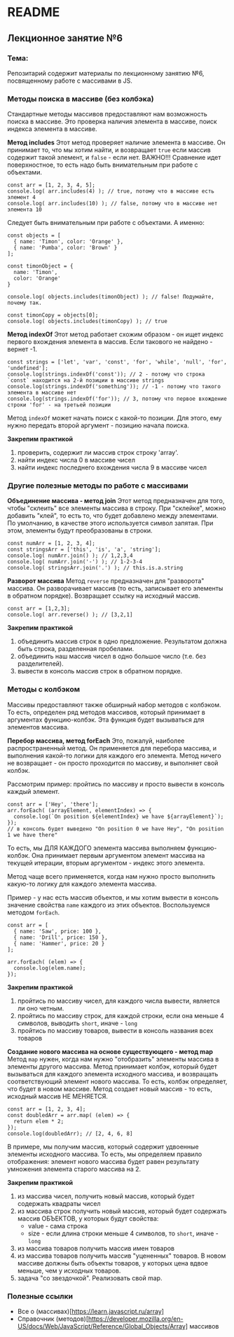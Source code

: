 # README

## Лекционное занятие №6

### Тема:

Репозитарий содержит материалы по лекционному занятию №6, посвященному работе с массивами в JS.

### Методы поиска в массиве (без колбэка)
Стандартные методы массивов предоставляют нам возможность поиска в массиве. Это проверка наличия элемента в массиве, поиск индекса элемента в массиве.

**Метод includes**
Этот метод проверяет наличие элемента в массиве. Он принимает то, что мы хотим найти, и возвращает `true` если массив содержит такой элемент, и `false` - если нет. ВАЖНО!!! Сравнение идет поверхностное, то есть надо быть внимательным при работе с объектами.

```
const arr = [1, 2, 3, 4, 5];
console.log( arr.includes(4) ); // true, потому что в массиве есть элемент 4
console.log( arr.includes(10) ); // false, потому что в массиве нет элемента 10
```

Следует быть внимательным при работе с объектами. А именно:
```
const objects = [
  { name: 'Timon', color: 'Orange' },
  { name: 'Pumba', color: 'Brown' }
];

const timonObject = {
  name: 'Timon',
  color: 'Orange'
}

console.log( objects.includes(timonObject) ); // false! Подумайте, почему так.

const timonCopy = objects[0];
console.log( objects.includes(timonCopy) ); // true
```

**Метод indexOf**
Этот метод работает схожим образом - он ищет индекс первого вхождения элемента в массив. Если такового не найдено - вернет -1.
```
const strings = ['let', 'var', 'const', 'for', 'while', 'null', 'for', 'undefined'];
console.log(strings.indexOf('const')); // 2 - потому что строка `const` находится на 2-й позиции в массиве strings
console.log(strings.indexOf('something')); // -1 - потому что такого элемента в массиве нет
console.log(strings.indexOf('for')); // 3, потому что первое вхождение строки 'for' - на третьей позиции
```

Метод `indexOf` может начать поиск с какой-то позиции. Для этого, ему нужно передать второй аргумент - позицию начала поиска.

**Закрепим практикой**
1. проверить, содержит ли массив строк строку 'array'.
2. найти индекс числа 0  в массиве чисел
3. найти индекс последнего вхождения числа 9 в массиве чисел

### Другие полезные методы по работе с массивами
**Объединение массива - метод join**
Этот метод предназначен для того, чтобы "склеить" все элементы массива в строку. При "склейке", можно добавить "клей", то есть то, что будет добавлено между элементами. По умолчанию, в качестве этого используется символ запятая. При этом, элементы будут преобразованы в строки.
```
const numArr = [1, 2, 3, 4];
const stringsArr = ['this', 'is', 'a', 'string'];
console.log( numArr.join() ); // 1,2,3,4
console.log( numArr.join('-') ); // 1-2-3-4
console.log( stringsArr.join('.') ); // this.is.a.string
```

**Разворот массива**
Метод `reverse` предназначен для "разворота" массива. Он разворачивает массив (то есть, записывает его элементы в обратном порядке). Возвращает ссылку на исходный массив.
```
const arr = [1,2,3];
console.log( arr.reverse() ); // [3,2,1]
```

**Закрепим практикой**
1. объединить массив строк в одно предложение. Результатом должна быть строка, разделенная пробелами.
2. объединить наш массив чисел в одно большое число (т.е. без разделителей).
3. вывести в консоль массив строк в обратном порядке.

### Методы с колбэком
Массивы предоставляют также обширный набор методов с колбэком. То есть, определен ряд методов массивов, который принимает в аргументах функцию-колбэк. Эта функция будет вызываться для элементов массива.

**Перебор массива, метод forEach**
Это, пожалуй, наиболее распространенный метод. Он применяется для перебора массива, и выполнения какой-то логики для каждого его элемента. Метод ничего не возвращает - он просто проходится по массиву, и выполняет свой колбэк.

Рассмотрим пример: пройтись по массиву и просто вывести в консоль каждый элемент.

```
const arr = ['Hey', 'there'];
arr.forEach( (arrayElement, elementIndex) => {
  console.log(`On position ${elementIndex} we have ${arrayElement}`);
});
// в консоль будет выведено "On position 0 we have Hey", "On position 1 we have there"
```

То есть, мы ДЛЯ КАЖДОГО элемента массива выполняем функцию-колбэк. Она принимает первым аргументом элемент массива на текущей итерации, вторым аргументом - индекс этого элемента.

Метод чаще всего применяется, когда нам нужно просто выполнить какую-то логику для каждого элемента массива.

Пример - у нас есть массив объектов, и мы хотим вывести в консоль значение свойства `name` каждого из этих объектов. Воспользуемся методом `forEach`.
```
const arr = [
  { name: 'Saw', price: 100 },
  { name: 'Drill', price: 150 },
  { name: 'Hammer', price: 20 }
];

arr.forEach( (elem) => {
  console.log(elem.name);
});
```

**Закрепим практикой**
1. пройтись по массиву чисел, для каждого числа вывести, является ли оно четным.
2. пройтись по массиву строк, для каждой строки, если она меньше 4 символов, выводить `short`, иначе - `long`
3. пройтись по массиву товаров, вывести в консоль названия всех товаров

**Создание нового массива на основе существующего - метод map**
Метод `map` нужен, когда нам нужно "отобразить" элементы массива в элементы другого массива. Метод принимает колбэк, который будет вызываться для каждого элемента исходного массива, и возвращать соответствующий элемент нового массива. То есть, колбэк определяет, что будет в новом массиве. Метод создает новый массив - то есть, исходный массив НЕ МЕНЯЕТСЯ.
```
const arr = [1, 2, 3, 4];
const doubledArr = arr.map( (elem) => {
  return elem * 2;
});
console.log(doubledArr); // [2, 4, 6, 8]
```

В примере, мы получим массив, который содержит удвоенные элементы исходного массива. То есть, мы определяем правило отображения: элемент нового массива будет равен результату умножения элемента старого массива на 2.

**Закрепим практикой**
1. из массива чисел, получить новый массив, который будет содержать квадраты чисел
2. из массива строк получить новый массив, который будет содержать массив ОБЪЕКТОВ, у которых будут свойства:
     * value - сама строка
     * size - если длина строки меньше 4 символов, то `short`, иначе - `long`
3. из массива товаров получить массив имен товаров
4. из массива товаров получить массив "уцененных" товаров. В новом массиве должны быть объекты товаров, у которых цена вдвое меньше, чем у исходных товаров.
5. задача "со звездочкой". Реализовать свой map.

### Полезные ссылки
 - Все о (массивах)[https://learn.javascript.ru/array]
 - Справочник (методов)[https://developer.mozilla.org/en-US/docs/Web/JavaScript/Reference/Global_Objects/Array] массивов